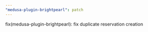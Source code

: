```yaml
---
"medusa-plugin-brightpearl": patch
---
```


fix(medusa-plugin-brightpearl): fix duplicate reservation creation
